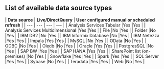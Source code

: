 ## List of available data source types

| **Data source** | **Live/DirectQuery** | **User configured manual or scheduled refresh** |
| --- | --- | --- | --- |
| Analysis Services Tabular |Yes |Yes |
| Analysis Services Multidimensional |Yes |Yes |
| File |No |Yes |
| Folder |No |Yes |
| IBM DB2 |No |Yes |
| IBM Informix Database |No |Yes |
| IBM Netezza |Yes |Yes |
| Impala |Yes |Yes |
| MySQL |No |Yes |
| OData |No |Yes |
| ODBC |No |Yes |
| Oledb |No |Yes |
| Oracle |Yes |Yes |
| PostgresSQL |No |Yes |
| SAP BW |Yes |Yes |
| SAP HANA |Yes |Yes |
| SharePoint list (on-premises) |No |Yes |
| Snowflake |Yes |Yes |
| Spark |Yes |Yes |
| SQL Server |Yes |Yes |
| Sybase |No |Yes |
| Teradata |Yes |Yes |
| Web |No |Yes |


